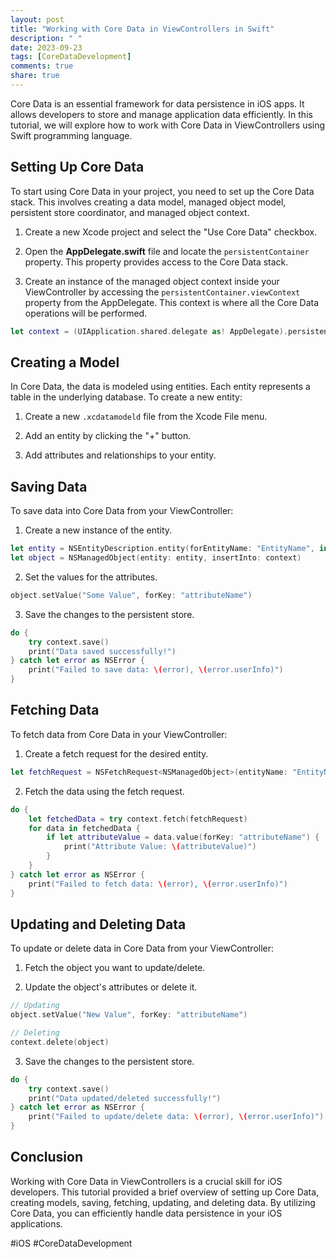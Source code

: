 ```yaml
---
layout: post
title: "Working with Core Data in ViewControllers in Swift"
description: " "
date: 2023-09-23
tags: [CoreDataDevelopment]
comments: true
share: true
---
```


Core Data is an essential framework for data persistence in iOS apps. It allows developers to store and manage application data efficiently. In this tutorial, we will explore how to work with Core Data in ViewControllers using Swift programming language.

## Setting Up Core Data

To start using Core Data in your project, you need to set up the Core Data stack. This involves creating a data model, managed object model, persistent store coordinator, and managed object context.

1. Create a new Xcode project and select the "Use Core Data" checkbox.

2. Open the **AppDelegate.swift** file and locate the `persistentContainer` property. This property provides access to the Core Data stack.

3. Create an instance of the managed object context inside your ViewController by accessing the `persistentContainer.viewContext` property from the AppDelegate. This context is where all the Core Data operations will be performed.

```swift
let context = (UIApplication.shared.delegate as! AppDelegate).persistentContainer.viewContext
```

## Creating a Model

In Core Data, the data is modeled using entities. Each entity represents a table in the underlying database. To create a new entity:

1. Create a new `.xcdatamodeld` file from the Xcode File menu.

2. Add an entity by clicking the "+" button.

3. Add attributes and relationships to your entity.

## Saving Data

To save data into Core Data from your ViewController:

1. Create a new instance of the entity.

```swift
let entity = NSEntityDescription.entity(forEntityName: "EntityName", in: context)!
let object = NSManagedObject(entity: entity, insertInto: context)
```

2. Set the values for the attributes.

```swift
object.setValue("Some Value", forKey: "attributeName")
```

3. Save the changes to the persistent store.

```swift
do {
    try context.save()
    print("Data saved successfully!")
} catch let error as NSError {
    print("Failed to save data: \(error), \(error.userInfo)")
}
```

## Fetching Data

To fetch data from Core Data in your ViewController:

1. Create a fetch request for the desired entity.

```swift
let fetchRequest = NSFetchRequest<NSManagedObject>(entityName: "EntityName")
```

2. Fetch the data using the fetch request.

```swift
do {
    let fetchedData = try context.fetch(fetchRequest)
    for data in fetchedData {
        if let attributeValue = data.value(forKey: "attributeName") {
            print("Attribute Value: \(attributeValue)")
        }
    }
} catch let error as NSError {
    print("Failed to fetch data: \(error), \(error.userInfo)")
}
```

## Updating and Deleting Data

To update or delete data in Core Data from your ViewController:

1. Fetch the object you want to update/delete.

2. Update the object's attributes or delete it.

```swift
// Updating
object.setValue("New Value", forKey: "attributeName")

// Deleting
context.delete(object)
```

3. Save the changes to the persistent store.

```swift
do {
    try context.save()
    print("Data updated/deleted successfully!")
} catch let error as NSError {
    print("Failed to update/delete data: \(error), \(error.userInfo)")
}
```

## Conclusion

Working with Core Data in ViewControllers is a crucial skill for iOS developers. This tutorial provided a brief overview of setting up Core Data, creating models, saving, fetching, updating, and deleting data. By utilizing Core Data, you can efficiently handle data persistence in your iOS applications.

#iOS #CoreDataDevelopment